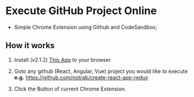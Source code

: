# Execute GitHub Project Online

- Simple Chrome Extension using Github and CodeSandbox;

## How it works

1) Install (v2.1.2) [This App](https://chrome.google.com/webstore/detail/codesandbox/aandnjmckilnalnkmbmodifapcedaofn/reviews?hl=uk) to your browser 

2) Goto any github (React, Angular, Vue) project you would like to execute  **e.g.** https://github.com/notrab/create-react-app-redux 

3) Click the Button of current Chrome Extension.
